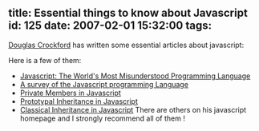 title: Essential things to know about Javascript
id: 125
date: 2007-02-01 15:32:00
tags:
---

[Douglas Crockford](http://javascript.crockford.com/) has written some essential articles about javascript:

Here is a few of them:

*   [ Javascript: The World's Most Misunderstood Programming Language](http://javascript.crockford.com/javascript.html)
*   [A survey of the Javascript programming Language](http://javascript.crockford.com/survey.html)
*   [Private Members in Javascript](http://javascript.crockford.com/private.html)
*   [Prototypal Inheritance in Javascript](http://javascript.crockford.com/prototypal.html)
*   [Classical Inheritance in Javascript](http://javascript.crockford.com/inheritance.html)
There are others on his javascript homepage and I strongly recommend all of them !